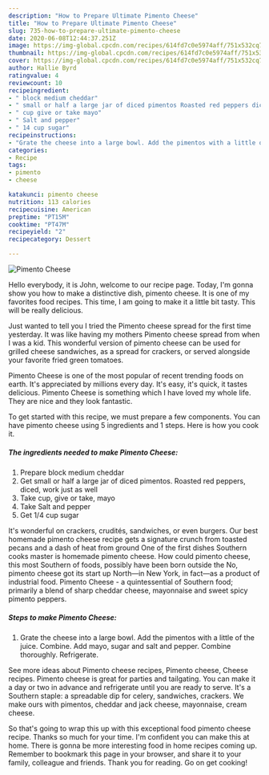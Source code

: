 ```yaml
---
description: "How to Prepare Ultimate Pimento Cheese"
title: "How to Prepare Ultimate Pimento Cheese"
slug: 735-how-to-prepare-ultimate-pimento-cheese
date: 2020-06-08T12:44:37.251Z
image: https://img-global.cpcdn.com/recipes/614fd7c0e5974aff/751x532cq70/pimento-cheese-recipe-main-photo.jpg
thumbnail: https://img-global.cpcdn.com/recipes/614fd7c0e5974aff/751x532cq70/pimento-cheese-recipe-main-photo.jpg
cover: https://img-global.cpcdn.com/recipes/614fd7c0e5974aff/751x532cq70/pimento-cheese-recipe-main-photo.jpg
author: Hallie Byrd
ratingvalue: 4
reviewcount: 10
recipeingredient:
- " block medium cheddar"
- " small or half a large jar of diced pimentos Roasted red peppers diced work just as well"
- " cup give or take mayo"
- " Salt and pepper"
- " 14 cup sugar"
recipeinstructions:
- "Grate the cheese into a large bowl. Add the pimentos with a little of the juice. Combine. Add mayo, sugar and salt and pepper. Combine thoroughly. Refrigerate."
categories:
- Recipe
tags:
- pimento
- cheese

katakunci: pimento cheese 
nutrition: 113 calories
recipecuisine: American
preptime: "PT15M"
cooktime: "PT47M"
recipeyield: "2"
recipecategory: Dessert

---
```



![Pimento Cheese](https://img-global.cpcdn.com/recipes/614fd7c0e5974aff/751x532cq70/pimento-cheese-recipe-main-photo.jpg)

Hello everybody, it is John, welcome to our recipe page. Today, I'm gonna show you how to make a distinctive dish, pimento cheese. It is one of my favorites food recipes. This time, I am going to make it a little bit tasty. This will be really delicious.

Just wanted to tell you I tried the Pimento cheese spread for the first time yesterday. It was like having my mothers Pimento cheese spread from when I was a kid. This wonderful version of pimento cheese can be used for grilled cheese sandwiches, as a spread for crackers, or served alongside your favorite fried green tomatoes.

Pimento Cheese is one of the most popular of recent trending foods on earth. It's appreciated by millions every day. It's easy, it's quick, it tastes delicious. Pimento Cheese is something which I have loved my whole life. They are nice and they look fantastic.


To get started with this recipe, we must prepare a few components. You can have pimento cheese using 5 ingredients and 1 steps. Here is how you cook it.

<!--inarticleads1-->

##### The ingredients needed to make Pimento Cheese:

1. Prepare  block medium cheddar
1. Get  small or half a large jar of diced pimentos. Roasted red peppers, diced, work just as well
1. Take  cup, give or take, mayo
1. Take  Salt and pepper
1. Get  1/4 cup sugar


It&#39;s wonderful on crackers, crudités, sandwiches, or even burgers. Our best homemade pimento cheese recipe gets a signature crunch from toasted pecans and a dash of heat from ground One of the first dishes Southern cooks master is homemade pimento cheese. How could pimento cheese, this most Southern of foods, possibly have been born outside the No, pimento cheese got its start up North—in New York, in fact—as a product of industrial food. Pimento Cheese - a quintessential of Southern food; primarily a blend of sharp cheddar cheese, mayonnaise and sweet spicy pimento peppers. 

<!--inarticleads2-->

##### Steps to make Pimento Cheese:

1. Grate the cheese into a large bowl. Add the pimentos with a little of the juice. Combine. Add mayo, sugar and salt and pepper. Combine thoroughly. Refrigerate.


See more ideas about Pimento cheese recipes, Pimento cheese, Cheese recipes. Pimento cheese is great for parties and tailgating. You can make it a day or two in advance and refrigerate until you are ready to serve. It&#39;s a Southern staple: a spreadable dip for celery, sandwiches, crackers. We make ours with pimentos, cheddar and jack cheese, mayonnaise, cream cheese. 

So that's going to wrap this up with this exceptional food pimento cheese recipe. Thanks so much for your time. I'm confident you can make this at home. There is gonna be more interesting food in home recipes coming up. Remember to bookmark this page in your browser, and share it to your family, colleague and friends. Thank you for reading. Go on get cooking!
